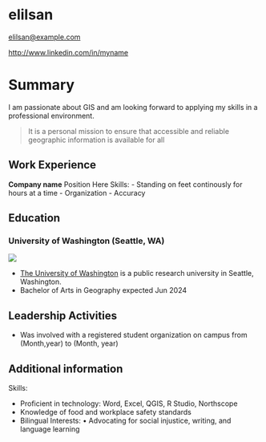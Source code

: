 # elilsan

elilsan@example.com

http://www.linkedin.com/in/myname

# Summary

I am passionate about GIS and am looking forward to applying my skills in a professional environment.

> It is a personal mission to ensure that accessible and reliable geographic information is available for all

## Work Experience 
**Company name**
Position Here
Skills:
    - Standing on feet continously for hours at a time
    - Organization 
    - Accuracy


## Education
### University of Washington (Seattle, WA)
![](https://d15gkqt2d16c1n.cloudfront.net/images/universities/backgrounds/washington_university.jpg)

* [The University of Washington] is a public research university in Seattle, Washington.
* Bachelor of Arts in Geography	expected Jun 2024

## Leadership Activities
- Was involved with a registered student organization on campus from (Month,year) to (Month, year)

## Additional information 
Skills: 
- Proficient in technology: Word, Excel, QGIS, R Studio, Northscope
- Knowledge of food and workplace safety standards
- Bilingual
Interests:
•	Advocating for social injustice, writing, and language learning

[The University of Washington]: https://www.washington.edu/
[def]: image.png